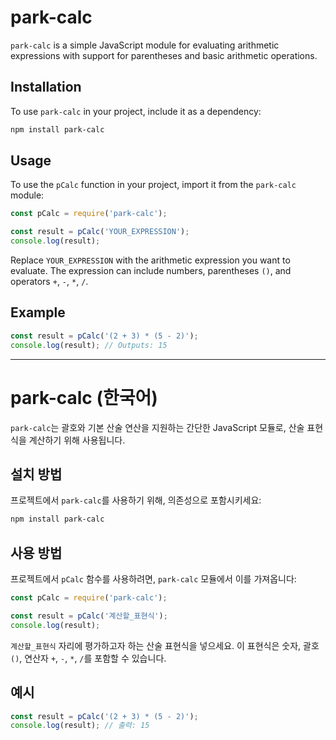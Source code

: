 
# park-calc

`park-calc` is a simple JavaScript module for evaluating arithmetic expressions with support for parentheses and basic arithmetic operations.

## Installation

To use `park-calc` in your project, include it as a dependency:

```bash
npm install park-calc
```

## Usage

To use the `pCalc` function in your project, import it from the `park-calc` module:

```javascript
const pCalc = require('park-calc');

const result = pCalc('YOUR_EXPRESSION');
console.log(result);
```

Replace `YOUR_EXPRESSION` with the arithmetic expression you want to evaluate. The expression can include numbers, parentheses `()`, and operators `+`, `-`, `*`, `/`.

## Example

```javascript
const result = pCalc('(2 + 3) * (5 - 2)');
console.log(result); // Outputs: 15
```

---

# park-calc (한국어)

`park-calc`는 괄호와 기본 산술 연산을 지원하는 간단한 JavaScript 모듈로, 산술 표현식을 계산하기 위해 사용됩니다.

## 설치 방법

프로젝트에서 `park-calc`를 사용하기 위해, 의존성으로 포함시키세요:

```bash
npm install park-calc
```

## 사용 방법

프로젝트에서 `pCalc` 함수를 사용하려면, `park-calc` 모듈에서 이를 가져옵니다:

```javascript
const pCalc = require('park-calc');

const result = pCalc('계산할_표현식');
console.log(result);
```

`계산할_표현식` 자리에 평가하고자 하는 산술 표현식을 넣으세요. 이 표현식은 숫자, 괄호 `()`, 연산자 `+`, `-`, `*`, `/`를 포함할 수 있습니다.

## 예시

```javascript
const result = pCalc('(2 + 3) * (5 - 2)');
console.log(result); // 출력: 15
```


